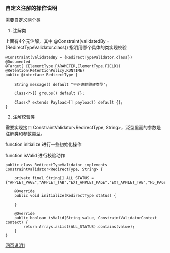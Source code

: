 ### 自定义注解的操作说明

需要自定义两个类
1.  注解类

上面有4个元注解，其中 @Constraint(validatedBy = {RedirectTypeValidator.class}) 指明用哪个具体的类实现校验

```
@Constraint(validatedBy = {RedirectTypeValidator.class})
@Documented
@Target( {ElementType.PARAMETER,ElementType.FIELD})
@Retention(RetentionPolicy.RUNTIME)
public @interface RedirectType {

    String message() default "不正确的跳转类型";

    Class<?>[] groups() default {};

    Class<? extends Payload>[] payload() default {};
}
```

2.  注解校验类

需要实现接口 ConstraintValidator<RedirectType, String>，泛型里面的参数是注解类和参数类型。

function initialize 进行一些初始化操作

function isValid 进行校验动作
```
public class RedirectTypeValidator implements ConstraintValidator<RedirectType, String> {

    private final String[] ALL_STATUS = {"APPLET_PAGE","APPLET_TAB","EXT_APPLET_PAGE","EXT_APPLET_TAB","H5_PAGE","APPLET_CHAT","GOODS_ID","GOODS_CATEGORY","LIVE"};

    @Override
    public void initialize(RedirectType status) {

    }

    @Override
    public boolean isValid(String value, ConstraintValidatorContext context) {
        return Arrays.asList(ALL_STATUS).contains(value);
    }
}
```


[网页说明1](https://blog.csdn.net/qq_38439885/article/details/81227063)

